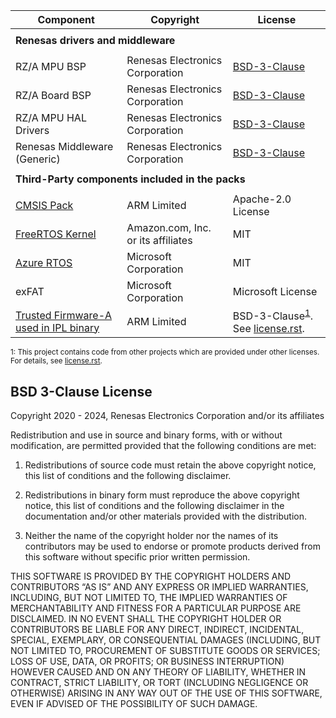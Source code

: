| Component                                                                                      | Copyright                                                               | License                                                                                                                                  |
|------------------------------------------------------------------------------------------------|-------------------------------------------------------------------------|------------------------------------------------------------------------------------------------------------------------------------------|
|<tr> <td colspan="3"><strong>Renesas drivers and middleware<strong></td></tr>                                                                                                                                                                                                                                        |
| RZ/A MPU BSP                                                                                   | Renesas Electronics Corporation                                         | [BSD-3-Clause](#bsd-3-clause-license)                                                                                                    |
| RZ/A Board BSP                                                                                 | Renesas Electronics Corporation                                         | [BSD-3-Clause](#bsd-3-clause-license)                                                                                                    |
| RZ/A MPU HAL Drivers                                                                           | Renesas Electronics Corporation                                         | [BSD-3-Clause](#bsd-3-clause-license)                                                                                                    |
| Renesas Middleware (Generic)                                                                   | Renesas Electronics Corporation                                         | [BSD-3-Clause](#bsd-3-clause-license)                                                                                                    |
|<tr> <td colspan="3"><strong>Third-Party components included in the packs<strong></td></tr>                                                                                                                                                                                                                          |
| [CMSIS Pack](https://github.com/Open-CMSIS-Pack)                                               | ARM Limited                                                             | Apache-2.0 License                                                                                                                       |
| [FreeRTOS Kernel](https://github.com/renesas/FreeRTOS)                                         | Amazon.com, Inc. or its affiliates                                      | MIT                                                                                                                                      |
| [Azure RTOS](https://github.com/eclipse-threadx)                                               | Microsoft Corporation                                                   | MIT                                                                                                                                      |
| exFAT                                                                                          | Microsoft Corporation                                                   | Microsoft License                                                                                                                        |
| [Trusted Firmware-A used in IPL binary](https://github.com/renesas/rza-initial-program-loader) | ARM Limited                                                             | BSD-3-Clause<sup>[1](#note1)</sup>. See [license.rst](https://github.com/renesas/rza-initial-program-loader/blob/main/docs/license.rst). |

<small id="note1">1: This project contains code from other projects which are provided under other licenses. For details, see [license.rst](https://github.com/renesas/rza-initial-program-loader/blob/main/docs/license.rst).</small>

## BSD 3-Clause License

Copyright 2020 - 2024, Renesas Electronics Corporation and/or its affiliates

Redistribution and use in source and binary forms, with or without
modification, are permitted provided that the following conditions are met:

1. Redistributions of source code must retain the above copyright notice,
this list of conditions and the following disclaimer.

2. Redistributions in binary form must reproduce the above copyright notice,
this list of conditions and the following disclaimer in the documentation and/or
other materials provided with the distribution.

3. Neither the name of the copyright holder nor the names of its contributors
may be used to endorse or promote products derived from this software without
specific prior written permission.

THIS SOFTWARE IS PROVIDED BY THE COPYRIGHT HOLDERS AND CONTRIBUTORS “AS IS”
AND ANY EXPRESS OR IMPLIED WARRANTIES, INCLUDING, BUT NOT LIMITED TO, THE IMPLIED
WARRANTIES OF MERCHANTABILITY AND FITNESS FOR A PARTICULAR PURPOSE ARE DISCLAIMED.
IN NO EVENT SHALL THE COPYRIGHT HOLDER OR CONTRIBUTORS BE LIABLE FOR ANY DIRECT,
INDIRECT, INCIDENTAL, SPECIAL, EXEMPLARY, OR CONSEQUENTIAL DAMAGES (INCLUDING, BUT
NOT LIMITED TO, PROCUREMENT OF SUBSTITUTE GOODS OR SERVICES; LOSS OF USE, DATA,
OR PROFITS; OR BUSINESS INTERRUPTION) HOWEVER CAUSED AND ON ANY THEORY OF LIABILITY,
WHETHER IN CONTRACT, STRICT LIABILITY, OR TORT (INCLUDING NEGLIGENCE OR OTHERWISE)
ARISING IN ANY WAY OUT OF THE USE OF THIS SOFTWARE, EVEN IF ADVISED OF THE POSSIBILITY
OF SUCH DAMAGE.